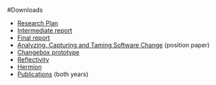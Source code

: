 #Downloads


- [Research Plan](%assets_url%/download/projectreports/snf06-part2.pdf)
- [Intermediate report](%assets_url%/download/projectreports/snf06-intermediate.pdf)
- [Final report](%assets_url%/download/projectreports/snf06-final.pdf)
- [Analyzing, Capturing and Taming Software Change](%base_url%/scgbib) (position paper)
- [Changebox prototype](%base_url%/research/changeboxes)
- [Reflectivity](%base_url%/research/reflectivity)
- [Hermion](%base_url%/research/hermion)
- [Publications](%base_url%/scgbib) (both years)

